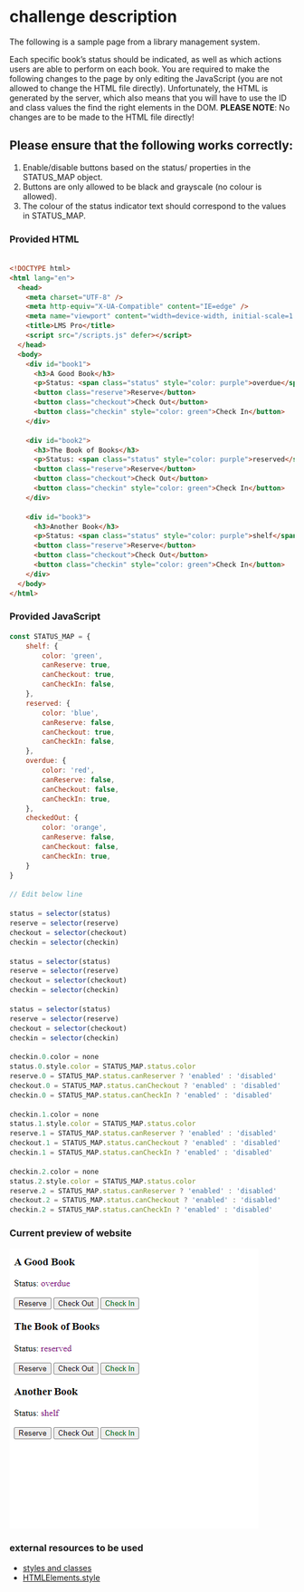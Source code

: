 # challenge description
The following is a sample page from a library management system.

Each specific book’s status should be indicated, as well as which actions users are able to perform on each book. You are required to make the following changes to the page by only editing the JavaScript (you are not allowed to change the HTML file directly). Unfortunately, the HTML is generated by the server, which also means that you will have to use the ID and class values the find the right elements in the DOM.
**PLEASE NOTE**: No changes are to be made to the HTML file directly!

## Please ensure that the following works correctly:

1. Enable/disable buttons based on the status/    properties in the STATUS_MAP object.
2. Buttons are only allowed to be black and grayscale (no colour is allowed).
3. The colour of the status indicator text should correspond to the values in    STATUS_MAP.

### Provided HTML 
``` html 

<!DOCTYPE html>
<html lang="en">
  <head>
    <meta charset="UTF-8" />
    <meta http-equiv="X-UA-Compatible" content="IE=edge" />
    <meta name="viewport" content="width=device-width, initial-scale=1.0" />
    <title>LMS Pro</title>
    <script src="/scripts.js" defer></script>
  </head>
  <body>
    <div id="book1">
      <h3>A Good Book</h3>
      <p>Status: <span class="status" style="color: purple">overdue</span></p>
      <button class="reserve">Reserve</button>
      <button class="checkout">Check Out</button>
      <button class="checkin" style="color: green">Check In</button>
    </div>

    <div id="book2">
      <h3>The Book of Books</h3>
      <p>Status: <span class="status" style="color: purple">reserved</span></p>
      <button class="reserve">Reserve</button>
      <button class="checkout">Check Out</button>
      <button class="checkin" style="color: green">Check In</button>
    </div>
    
    <div id="book3">
      <h3>Another Book</h3>
      <p>Status: <span class="status" style="color: purple">shelf</span></p>
      <button class="reserve">Reserve</button>
      <button class="checkout">Check Out</button>
      <button class="checkin" style="color: green">Check In</button>
    </div>
  </body>
</html>
 ```

### Provided JavaScript 
``` js
const STATUS_MAP = {
    shelf: {
        color: 'green',
        canReserve: true,
        canCheckout: true,
        canCheckIn: false,
    },
    reserved: {
        color: 'blue',
        canReserve: false,
        canCheckout: true,
        canCheckIn: false,
    },
    overdue: {
        color: 'red',
        canReserve: false,
        canCheckout: false,
        canCheckIn: true,
    },
    checkedOut: {
        color: 'orange',
        canReserve: false,
        canCheckout: false,
        canCheckIn: true,
    }
}

// Edit below line 

status = selector(status)
reserve = selector(reserve)
checkout = selector(checkout)
checkin = selector(checkin)

status = selector(status)
reserve = selector(reserve)
checkout = selector(checkout)
checkin = selector(checkin)

status = selector(status)
reserve = selector(reserve)
checkout = selector(checkout)
checkin = selector(checkin)

checkin.0.color = none
status.0.style.color = STATUS_MAP.status.color
reserve.0 = STATUS_MAP.status.canReserver ? 'enabled' : 'disabled'
checkout.0 = STATUS_MAP.status.canCheckout ? 'enabled' : 'disabled'
checkin.0 = STATUS_MAP.status.canCheckIn ? 'enabled' : 'disabled'

checkin.1.color = none
status.1.style.color = STATUS_MAP.status.color
reserve.1 = STATUS_MAP.status.canReserver ? 'enabled' : 'disabled'
checkout.1 = STATUS_MAP.status.canCheckout ? 'enabled' : 'disabled'
checkin.1 = STATUS_MAP.status.canCheckIn ? 'enabled' : 'disabled'

checkin.2.color = none
status.2.style.color = STATUS_MAP.status.color
reserve.2 = STATUS_MAP.status.canReserver ? 'enabled' : 'disabled'
checkout.2 = STATUS_MAP.status.canCheckout ? 'enabled' : 'disabled'
checkin.2 = STATUS_MAP.status.canCheckIn ? 'enabled' : 'disabled'
```

### Current preview of website
![image](live_server_preview.png)


### external resources to be used
* [styles and classes](https://javascript.info/styles-and-classes)
* [HTMLElements.style](https://developer.mozilla.org/en-US/docs/Web/API/HTMLElement/style)

